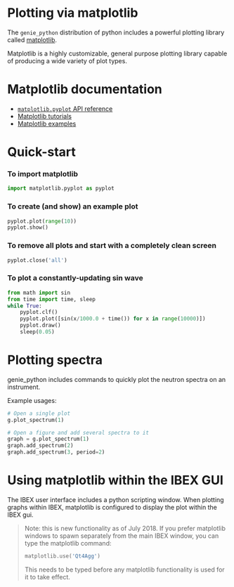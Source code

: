 # Plotting via matplotlib

The `genie_python` distribution of python includes a powerful plotting library called [matplotlib](https://matplotlib.org/).

Matplotlib is a highly customizable, general purpose plotting library capable of producing a wide variety of plot types.

# Matplotlib documentation

- [`matplotlib.pyplot` API reference](https://matplotlib.org/2.2.2/api/pyplot_summary.html)
- [Matplotlib tutorials](https://matplotlib.org/2.2.2/tutorials/index.html)
- [Matplotlib examples](https://matplotlib.org/2.2.2/gallery/index.html)

# Quick-start

### To import matplotlib
```python
import matplotlib.pyplot as pyplot
```

### To create (and show) an example plot
```python
pyplot.plot(range(10))
pyplot.show()
```

### To remove all plots and start with a completely clean screen
```python
pyplot.close('all')
```

### To plot a constantly-updating sin wave
```python
from math import sin
from time import time, sleep
while True:
    pyplot.clf()
    pyplot.plot([sin(x/1000.0 + time()) for x in range(10000)])
    pyplot.draw()
    sleep(0.05)

```

# Plotting spectra

genie_python includes commands to quickly plot the neutron spectra on an instrument.

Example usages:
```python
# Open a single plot
g.plot_spectrum(1)

# Open a figure and add several spectra to it
graph = g.plot_spectrum(1)
graph.add_spectrum(2)
graph.add_spectrum(3, period=2)
```

# Using matplotlib within the IBEX GUI

The IBEX user interface includes a python scripting window. When plotting graphs within IBEX, matplotlib is configured to display the plot within the IBEX gui.

> Note: this is new functionality as of July 2018. If you prefer matplotlib windows to spawn separately from the main IBEX window, you can type the matplotlib command:
> ```python
> matplotlib.use('Qt4Agg')
> ```
> This needs to be typed before any matplotlib functionality is used for it to take effect.

